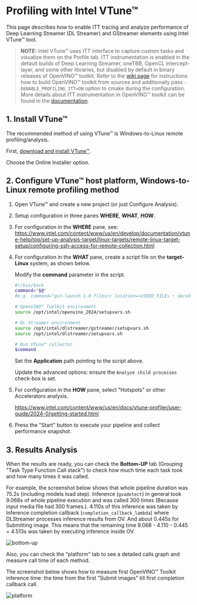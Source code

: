 # Profiling with Intel VTune™

This page describes how to enable ITT tracing and analyze performance of
Deep Learning Streamer (DL Streamer) and GStreamer
elements using Intel VTune™ tool.

> **NOTE:**  Intel VTune™ uses ITT interface to capture custom tasks and visualize
> them on the Profile tab. ITT instrumentation is enabled in the default builds of
> Deep Learning Streamer, oneTBB, OpenCL intercept-layer, and some other
> libraries, but disabled by default in binary releases of OpenVINO™
> toolkit. Refer to the
> [wiki page](https://github.com/openvinotoolkit/openvino/wiki/BuildingCode) for
> instructions how to build OpenVINO™ toolkit from sources and
> additionally pass `-DENABLE_PROFILING_ITT=ON` option to cmake during
> the configuration. More details about ITT instrumentation in OpenVINO™
> toolkit can be found in the
> [documentation](https://github.com/openvinotoolkit/openvino/blob/master/src/docs/performance_analysis_ITT_counters.md).

## 1. Install VTune™

The recommended method of using VTune™ is Windows-to-Linux remote
profiling/analysis.

First,
[download and install VTune™](https://www.intel.com/content/www/us/en/developer/tools/oneapi/vtune-profiler-download.html).

Choose the Online Installer option.

## 2. Configure VTune™ host platform, Windows-to-Linux remote profiling method

1. Open VTune™ and create a new project (or just Configure Analysis).

2. Setup configuration in three panes **WHERE**, **WHAT**, **HOW**.

3. For configuration in the **WHERE** pane, see:
    <https://www.intel.com/content/www/us/en/develop/documentation/vtune-help/top/set-up-analysis-target/linux-targets/remote-linux-target-setup/configuring-ssh-access-for-remote-collection.html>

4. For configuration in the **WHAT** pane, create a script file on the
   **target-Linux** system, as shown below.

   Modify the **command** parameter in the script.

   ```bash
   #!/bin/bash
   command="$@"
   #e.g. command="gst-launch-1.0 filesrc location=<VIDEO_FILE> ! decodebin3 ! gvainference model=<MODEL>.xml ! fakesink sync=false"

   # OpenVINO™ Toolkit environment
   source /opt/intel/openvino_2024/setupvars.sh

   # DL Streamer environment
   source /opt/intel/dlstreamer/gstreamer/setupvars.sh
   source /opt/intel/dlstreamer/setupvars.sh

   # Run VTune™ collector
   $command
   ```

   Set the **Application** path pointing to the script above.

   Update the advanced options: ensure the `Analyze child processes` check-box
   is set.

5. For configuration in the **HOW** pane, select "Hotspots" or other
   Accelerators analysis.

   <https://www.intel.com/content/www/us/en/docs/vtune-profiler/user-guide/2024-0/getting-started.html>

6. Press the "Start" button to execute your pipeline and collect performance
   snapshot.

## 3. Results Analysis

When the results are ready, you can check the **Bottom-UP** tab (Grouping "Task Type
Function Call stack") to check how much time each task took and
how many times it was called.

For example, the screenshot below shows that whole pipeline duration was
75.2s (including models load step). Inference (`gvadetect`) in general
took 9.068s of whole pipeline execution and was called 300 times
(Because input media file had 300 frames.). 4.110s of this inference
was taken by Inference completion callback (`completion_callback_lambda`)
where DLStreamer processes inference results from OV. And about 0.445s
for Submitting image. This means that the remaining time 9.068 - 4.110 -
0.445 = 4.513s was taken by executing inference inside OV.

![bottom-up](BottomUP_tab.png)

Also, you can check the "platform" tab to see a detailed calls graph and measure
call time of each method.

The screenshot below shows how to measure first OpenVINO™
Toolkit inference time: the time from the first "Submit images" till first
completion callback call.

![platform](Platform_tab.png)
